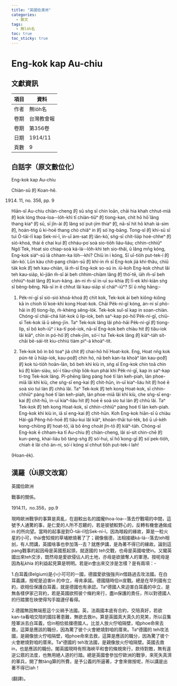 ```yaml
---
title: "英國佮澳洲"
categories:
  - 散文
tags:
  - 無lo̍h名
toc: true
toc_sticky: true
---
```


# Eng-kok kap Au-chiu

## 文獻資訊

| 項目 | 資料 |
|---|---|
| 作者 | 無lo̍h名 |
| 卷期 | 台灣教會報 |
| 卷期 | 第356卷 |
| 日期 | 1914/11 |
| 頁數 | 9 |

## 白話字（原文數位化）

Eng-kok kap Au-chiu

Chiàn-sū 的 Koan-hē.

1914. 11, no. 356, pp. 9

Hiān-sî Au-chiu chiàn-cheng 的 sū sǹg sī chin loān, chāi hia khah chhut-miâ 的 kok lóng thoa-loa--lo̍h-khì tī chiàn-tiûⁿ 的 tiong-kan, chit hō hō͘ lâng thang kiaⁿ 的 sū, sī jîn-ài 的 lâng só͘ put-jím thiaⁿ 的, nā-sī hit hō khah iá-sim 的, hoán-tńg ū ki-hoē thang chò chiâⁿ in 的 só͘ ǹg-bāng. Tong-sî 的 khí-sū sī tuì Ò-tāi-lī kap Sek-ní-î, in-uī àm-sat 的 iân-kò͘, sǹg-sī chi̍t-lia̍p hoé-chheⁿ 的 sió-khoá, thài ē chai kui 的 chháu-po͘ soà sio-tio̍h liáu-liáu; chhin-chhiūⁿ Ngô͘ Tek, Hoat sio chiap-soà ká-lá--lo̍h-khì teh sio-thâi, ū lâng mn̄g kóng, Eng-kok siáⁿ-sū iā chham-ka lo̍h--khì? Chiū ìn i kóng, Sī uī-tio̍h put-tek-í 的 iân-kò͘. Lūn kàu chit-pang chiàn-sū 的 khí-in m̄ sī Eng-kok jiá khí-thâu, chiū ta̍k kok 的 teh kau-chiàn, iā m̄-sī Eng-kok so-sú in. iū-koh Eng-kok chhut lâi teh kau-sia̍p, kì-jiân m̄-sī ài beh chhim-chiàm lâng 的 thó͘-tē, ia̍h m̄-sī beh chhiúⁿ-toa̍t lâng 的 kun-káng. án-ni m̄-sī in-uī su-khia 的 lī-ek khí-kiàn sǹg sī bêng-bêng. Nā-sī in ē chhut lâi kau-sia̍p sī cháiⁿ-iūⁿ? Sī ū nn̄g hāng:-

1. Pe̍k-ní-gī sī sió-sió khoá-khoá 的 chi̍t kok, Tek-kok ài beh kiông-kiông kā in chioh lō͘ koè-khì kong Hoat-kok. Chāi Pe̍k-ní-gī kóng, án-ni sī phò-hāi in 的 tiong-li̍p, m̄-khéng sêng-lo̍k. Tek-kok suî-sî kap in soan-chiàn. Chóng-sī chāi-chá lia̍t-kok ū li̍p-iok, beh saⁿ-kap pó-hō͘ Pe̍k-ní-gī, chiū-sī Tek-kok iā ū sêng-jīn. Taⁿ Tek-kok lâng lâi phò-hāi Pe̍k-ní-gī 的 tiong-li̍p, sī bô koh-iūⁿ i ka-tī poē-iok, nā-sī Eng-kok beh chiàu hit 的 tiâu-iok lâi kiâⁿ, chīn in pó-hō͘ 的 chek-jīm, só͘-í tuì Tek-kok lâng 的 kiâⁿ-ta̍h si̍t-chāi bē-sái-tit kiu-chhiú tiàm piⁿ-á khoàⁿ-tit.

2. Tek-kok bô in bô toaⁿ jiá chit 的 chai-hō hō͘ Hoat-kok. Eng, Hoat nn̄g kok pún-té ū hia̍p-iok, kau-po的 chin hó, nā beh kan-ta khoàⁿ lán kau-po的 的 kok tú-tio̍h hoān-lān, bô beh khì kiù in, sǹg sī Eng-kok chin toā chin kú 的 kiàn-siàu, só͘-í tiàu-chi̍p lio̍k-kun phài khì Pe̍k-ní-gī, kap in saⁿ-kap tí-tng Tek-kok lâng. Pí-phēng lâng pàng hoé tī lán keh-piah, lán phoe-miā lâi khì kiù, che sǹg-sī eng-kai 的 chit-hūn, in-uī kiaⁿ-liáu hit 的 hoé ē soà sio tuì lán 的 chhù lâi. Taⁿ Tek-kok 的 teh kong Hoat-kok, sī chhin-chhiūⁿ pàng hoé tī lán keh-piah, lán phoe-miā lâi khì kiù, che sǹg-sī eng-kai 的 chit-hū, in-uī kiaⁿ-liáu hit 的 hoé ē soà sio tuì lán 的 chhù lâi. Taⁿ Tek-kok 的 teh kong Hoat-kok, sī chhin-chhiūⁿ pàng hoé tī lán keh-piah. Eng-kok khì kiù in, iā sī eng-kai 的 chit-hūn. Koh Eng-kok hiān-sî ū chiàu Hái-gâ Pêng-hô-hoē 的 tiâu-kui lâi kiâⁿ, khoán-thāi tuì-te̍k, bô ū uî-ke̍h kong-chiòng 的 hoat-tō͘, iā bô ēng choa̍t jîn-tō 的 kiâⁿ-ta̍h. Chóng-sī Eng-kok ē chham-ka tī Au-chiu 的 chiàn-cheng, lâi sí-sit chin-chē 的 kun-peng, khai-liáu bô tàng-sǹg 的 só͘-huì, sī hō͘ kong-gī 的 só͘ pek-tio̍h, chiah ē lâi chò án-ni, só͘-í kóng sī chhut tio̍h put-tek-í lah!

(Hoan-e̍k).

## 漢羅（Ùi原文改寫）

英國佮歐洲

戰事的關係。

1914.11，no.356，pp.9

現時歐洲戰爭的事算是真亂，在遐較出名的國攏thoa-loa--落去佇戰場的中間，這號予人通驚的事，是仁愛的人所不忍聽的，若是彼號較野心的，反轉有機會通做成in 的所向望。當時的起事是對Ò-tāi-lī佮Sek-ní-î，因為暗殺的緣故，算是一粒火星的小可，thài會知規的草埔紲燒著了了；親像俄德，法相接續ká-lá--落去teh相刣，有人問講，英國啥事也參加落--去？就應伊講，是為著不得已的緣故。論到這pang戰事的起因毋是英國惹起頭，就逐國的 teh交戰，也毋是英國唆使in。又閣英國出來teh交涉，既然毋是愛欲侵佔人的土地，亦毋是欲搶奪人的軍港。按呢毋是因為私khia 的利益起見算是明明。若是in會出來交涉是怎樣？是有兩項：-

1.白耳義(Belgium)是小小可可的一國，德國愛欲強強共in借路過去攻法國。在白耳義講，按呢是迫害in 的中立，毋肯承諾。德國隨時佮in宣戰。總是在早列國有立約，欲相佮保護白耳義，就是德國也有承認。Taⁿ德國人來迫害白耳義的中立，是無各樣伊家己背約，若是英國欲照彼个條約來行，盡in保護的責任，所以對德國人的行踏實在袂使得勼手踮邊仔看得。

2.德國無因無端惹這个災禍予法國。英，法兩國本底有合約，交陪真好，若欲kan-ta看咱交陪的國拄著患難，無欲去救in，算是英國真大真久的見笑，所以召集陸軍派去白耳義，佮in相佮抵擋德國人。比並人放火佇咱隔壁，咱phoe命來去救，這算是應該的職份，因為驚了彼个火會紲燒對咱的厝來。Taⁿ德國的 teh攻法國，是親像放火佇咱隔壁，咱phoe命來去救，這算是應該的職分，因為驚了彼个火會紲燒對咱的厝來。Taⁿ德國的 teh攻法國，是親像放火佇咱隔壁。英國去救in，也是應該的職份。閣英國現時有照海峽平和會的條規來行，款待對敵，無有違逆公眾的法度，也無用絕人道的行踏。總是英國會參加佇歐洲的戰爭，來死失真濟的軍兵，開了無tàng算的所費，是予公義的所逼著，才會來做按呢，所以講是出著不得已lah！

(翻譯)。
